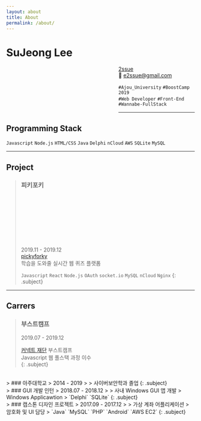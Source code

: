 ```yaml
---
layout: about
title: About
permalink: /about/
---
```


# SuJeong Lee
<svg class="svg-icon" style="float: left"><use xlink:href="/assets/minima-social-icons.svg#github"></use></svg> [2ssue](https://github.com/2ssue)  
📧 e2ssue@gmail.com  
  
`#Ajou_University` `#BoostCamp 2019`  
`#Web Developer` `#Front-End` `#Wannabe-FullStack`  

___

## Programming Stack
`Javascript` `Node.js` `HTML/CSS` `Java` `Delphi` `nCloud` `AWS` `SQLite` `MySQL`  

___

## Project 
> ### 피키포키
> 2019.11 - 2019.12
> <svg class="svg-icon"><use xlink:href="/assets/minima-social-icons.svg#github"></use></svg>[pickyforky](https://github.com/connect-foundation/2019-07)  
> 학습을 도와줄 실시간 웹 퀴즈 플랫폼
>
> `Javascript` `React` `Node.js` `OAuth` `socket.io` `MySQL` `nCloud` `Nginx`
{: .subject}

___

## Carrers
> ### 부스트캠프
> 2019.07 - 2019.12  
> 
> [커넥트 재단](https://connect.or.kr/) 부스트캠프  
> Javascript 웹 풀스택 과정 이수  
{: .subject}
  
<br>
> ### 아주대학교 
> 2014 - 2019  
> 
> 사이버보안학과 졸업 
{: .subject}
  
<br>
> ### GUI 개발 인턴
> 2018.07 - 2018.12  
> 
> 사내 Windows GUI 앱 개발  
> Windows Applicawtion  
> `Delphi` `SQLite`  
{: .subject}
  
<br>
> ### 캡스톤 디자인 프로젝트
> 2017.09 - 2017.12  
> 
> 가상 계좌 어플리케이션  
> 암호화 및 UI 담당  
> `Java` `MySQL` `PHP` `Android` `AWS EC2`  
{: .subject}